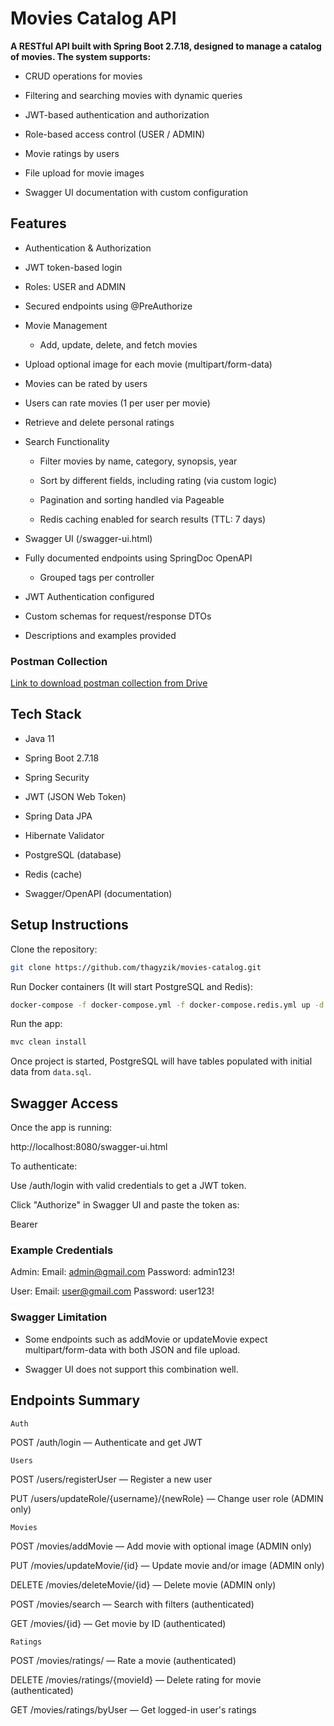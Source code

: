 # Movies Catalog API

**A RESTful API built with Spring Boot 2.7.18, designed to manage a catalog of movies. The system supports:**

- CRUD operations for movies

- Filtering and searching movies with dynamic queries

- JWT-based authentication and authorization

- Role-based access control (USER / ADMIN)

- Movie ratings by users

- File upload for movie images

- Swagger UI documentation with custom configuration

## Features

- Authentication & Authorization

- JWT token-based login

- Roles: USER and ADMIN

- Secured endpoints using @PreAuthorize

- Movie Management

  - Add, update, delete, and fetch movies

- Upload optional image for each movie (multipart/form-data)

- Movies can be rated by users

- Users can rate movies (1 per user per movie)

- Retrieve and delete personal ratings

- Search Functionality

  - Filter movies by name, category, synopsis, year

  - Sort by different fields, including rating (via custom logic)

  - Pagination and sorting handled via Pageable

  - Redis caching enabled for search results (TTL: 7 days)

- Swagger UI (/swagger-ui.html)

- Fully documented endpoints using SpringDoc OpenAPI

  - Grouped tags per controller

- JWT Authentication configured

- Custom schemas for request/response DTOs

- Descriptions and examples provided

### Postman Collection

[Link to download postman collection from Drive](https://drive.google.com/file/d/1tVa_lv6hZ9vMm878FsQwFv3RISagwuN9/view?usp=drive_link)

## Tech Stack

- Java 11

- Spring Boot 2.7.18

- Spring Security

- JWT (JSON Web Token)

- Spring Data JPA

- Hibernate Validator

- PostgreSQL (database)

- Redis (cache)

- Swagger/OpenAPI (documentation)

## Setup Instructions

Clone the repository:

```sh
git clone https://github.com/thagyzik/movies-catalog.git
```

Run Docker containers (It will start PostgreSQL and Redis):
```sh
docker-compose -f docker-compose.yml -f docker-compose.redis.yml up -d
```

Run the app:
```sh
mvc clean install
```

Once project is started, PostgreSQL will have tables populated with initial data from `data.sql`.

## Swagger Access

Once the app is running:

http://localhost:8080/swagger-ui.html

To authenticate:

Use /auth/login with valid credentials to get a JWT token.

Click "Authorize" in Swagger UI and paste the token as:

Bearer <your-token>

### Example Credentials

Admin:
Email: admin@gmail.com
Password: admin123!

User:
Email: user@gmail.com
Password: user123!

### Swagger Limitation

- Some endpoints such as addMovie or updateMovie expect multipart/form-data with both JSON and file upload.

- Swagger UI does not support this combination well.

## Endpoints Summary

`Auth`

POST /auth/login — Authenticate and get JWT

`Users`

POST /users/registerUser — Register a new user

PUT /users/updateRole/{username}/{newRole} — Change user role (ADMIN only)

`Movies`

POST /movies/addMovie — Add movie with optional image (ADMIN only)

PUT /movies/updateMovie/{id} — Update movie and/or image (ADMIN only)

DELETE /movies/deleteMovie/{id} — Delete movie (ADMIN only)

POST /movies/search — Search with filters (authenticated)

GET /movies/{id} — Get movie by ID (authenticated)

`Ratings`

POST /movies/ratings/ — Rate a movie (authenticated)

DELETE /movies/ratings/{movieId} — Delete rating for movie (authenticated)

GET /movies/ratings/byUser — Get logged-in user's ratings
